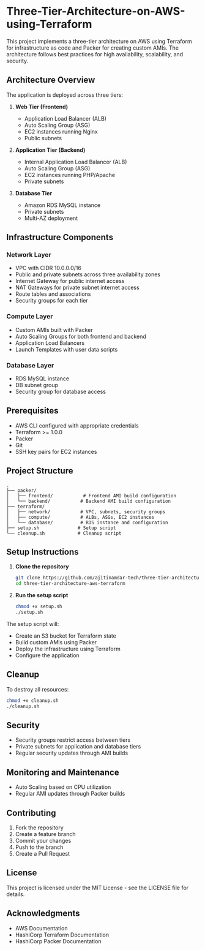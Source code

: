 # Three-Tier-Architecture-on-AWS-using-Terraform

This project implements a three-tier architecture on AWS using Terraform for infrastructure as code and Packer for creating custom AMIs. The architecture follows best practices for high availability, scalability, and security.

## Architecture Overview

The application is deployed across three tiers:

1. **Web Tier (Frontend)**
   - Application Load Balancer (ALB)
   - Auto Scaling Group (ASG)
   - EC2 instances running Nginx
   - Public subnets

2. **Application Tier (Backend)**
   - Internal Application Load Balancer (ALB)
   - Auto Scaling Group (ASG)
   - EC2 instances running PHP/Apache
   - Private subnets

3. **Database Tier**
   - Amazon RDS MySQL instance
   - Private subnets
   - Multi-AZ deployment

## Infrastructure Components

### Network Layer
- VPC with CIDR 10.0.0.0/16
- Public and private subnets across three availability zones
- Internet Gateway for public internet access
- NAT Gateways for private subnet internet access
- Route tables and associations
- Security groups for each tier

### Compute Layer
- Custom AMIs built with Packer
- Auto Scaling Groups for both frontend and backend
- Application Load Balancers
- Launch Templates with user data scripts

### Database Layer
- RDS MySQL instance
- DB subnet group
- Security group for database access

## Prerequisites

- AWS CLI configured with appropriate credentials
- Terraform >= 1.0.0
- Packer
- Git
- SSH key pairs for EC2 instances

## Project Structure

```
.
├── packer/
│   ├── frontend/           # Frontend AMI build configuration
│   └── backend/           # Backend AMI build configuration
├── terraform/
│   ├── network/           # VPC, subnets, security groups
│   ├── compute/           # ALBs, ASGs, EC2 instances
│   └── database/          # RDS instance and configuration
├── setup.sh              # Setup script
└── cleanup.sh            # Cleanup script
```

## Setup Instructions

1. **Clone the repository**
   ```bash
   git clone https://github.com/ajitinamdar-tech/three-tier-architecture-aws-terraform.git
   cd three-tier-architecture-aws-terraform
   ```

2. **Run the setup script**
   ```bash
   chmod +x setup.sh
   ./setup.sh
   ```

The setup script will:
- Create an S3 bucket for Terraform state
- Build custom AMIs using Packer
- Deploy the infrastructure using Terraform
- Configure the application

## Cleanup

To destroy all resources:
```bash
chmod +x cleanup.sh
./cleanup.sh
```

## Security

- Security groups restrict access between tiers
- Private subnets for application and database tiers
- Regular security updates through AMI builds

## Monitoring and Maintenance

- Auto Scaling based on CPU utilization
- Regular AMI updates through Packer builds

## Contributing

1. Fork the repository
2. Create a feature branch
3. Commit your changes
4. Push to the branch
5. Create a Pull Request

## License

This project is licensed under the MIT License - see the LICENSE file for details.

## Acknowledgments

- AWS Documentation
- HashiCorp Terraform Documentation
- HashiCorp Packer Documentation 
